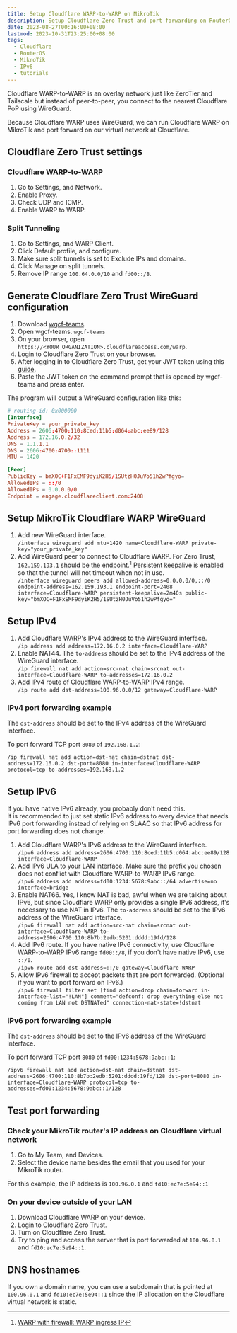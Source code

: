 ```yaml
---
title: Setup Cloudflare WARP-to-WARP on MikroTik
description: Setup Cloudflare Zero Trust and port forwarding on RouterOS
date: 2023-08-27T00:16:00+08:00
lastmod: 2023-10-31T23:25:00+08:00
tags:
  - Cloudflare
  - RouterOS
  - MikroTik
  - IPv6
  - tutorials
---
```

Cloudflare WARP-to-WARP is an overlay network just like ZeroTier and Tailscale but instead of peer-to-peer, you connect to the nearest Cloudflare PoP using WireGuard.

Because Cloudflare WARP uses WireGuard, we can run Cloudflare WARP on MikroTik and port forward on our virtual network at Cloudflare.

## Cloudflare Zero Trust settings

### Cloudflare WARP-to-WARP

1. Go to Settings, and Network.
2. Enable Proxy.
3. Check UDP and ICMP.
4. Enable WARP to WARP.

### Split Tunneling

1. Go to Settings, and WARP Client.
2. Click Default profile, and configure.
3. Make sure split tunnels is set to Exclude IPs and domains.
4. Click Manage on split tunnels.
5. Remove IP range `100.64.0.0/10` and `fd00::/8`.

## Generate Cloudflare Zero Trust WireGuard configuration

1. Download [wgcf-teams](https://github.com/poscat0x04/wgcf-teams/releases/latest).
2. Open wgcf-teams. `wgcf-teams`
3. On your browser, open `https://<YOUR_ORGANIZATION>.cloudflareaccess.com/warp`.
4. Login to Cloudflare Zero Trust on your browser.
5. After logging in to Cloudflare Zero Trust, get your JWT token using this [guide](https://github.com/poscat0x04/wgcf-teams/blob/master/guide.md).
6. Paste the JWT token on the command prompt that is opened by wgcf-teams and press enter.

The program will output a WireGuard configuration like this:
```conf
# routing-id: 0x000000
[Interface]
PrivateKey = your_private_key
Address = 2606:4700:110:8ced:11b5:d064:abc:ee89/128
Address = 172.16.0.2/32
DNS = 1.1.1.1
DNS = 2606:4700:4700::1111
MTU = 1420

[Peer]
PublicKey = bmXOC+F1FxEMF9dyiK2H5/1SUtzH0JuVo51h2wPfgyo=
AllowedIPs = ::/0
AllowedIPs = 0.0.0.0/0
Endpoint = engage.cloudflareclient.com:2408
```

## Setup MikroTik Cloudflare WARP WireGuard

1. Add new WireGuard interface.\
`/interface wireguard add mtu=1420 name=Cloudflare-WARP private-key="your_private_key"`
2. Add WireGuard peer to connect to Cloudflare WARP. For Zero Trust, `162.159.193.1` should be the endpoint.[^1] Persistent keepalive is enabled so that the tunnel will not timeout when not in use.\
`/interface wireguard peers add allowed-address=0.0.0.0/0,::/0 endpoint-address=162.159.193.1 endpoint-port=2408 interface=Cloudflare-WARP persistent-keepalive=2m40s public-key="bmXOC+F1FxEMF9dyiK2H5/1SUtzH0JuVo51h2wPfgyo="`

## Setup IPv4

1. Add Cloudflare WARP's IPv4 address to the WireGuard interface.\
`/ip address add address=172.16.0.2 interface=Cloudflare-WARP`
2. Enable NAT44. The `to-address` should be set to the IPv4 address of the WireGuard interface.\
`/ip firewall nat add action=src-nat chain=srcnat out-interface=Cloudflare-WARP to-addresses=172.16.0.2`
3. Add IPv4 route of Cloudflare WARP-to-WARP IPv4 range.\
`/ip route add dst-address=100.96.0.0/12 gateway=Cloudflare-WARP`

### IPv4 port forwarding example

The `dst-address` should be set to the IPv4 address of the WireGuard interface.

To port forward TCP port `8080` of `192.168.1.2`:
```
/ip firewall nat add action=dst-nat chain=dstnat dst-address=172.16.0.2 dst-port=8080 in-interface=Cloudflare-WARP protocol=tcp to-addresses=192.168.1.2
```

## Setup IPv6

If you have native IPv6 already, you probably don't need this.\
It is recommended to just set static IPv6 address to every device that needs IPv6 port forwarding instead of relying on SLAAC so that IPv6 address for port forwarding does not change.

1. Add Cloudflare WARP's IPv6 address to the WireGuard interface.\
`/ipv6 address add address=2606:4700:110:8ced:11b5:d064:abc:ee89/128 interface=Cloudflare-WARP`
2. Add IPv6 ULA to your LAN interface. Make sure the prefix you chosen does not conflict with Cloudflare WARP-to-WARP IPv6 range.\
`/ipv6 address add address=fd00:1234:5678:9abc::/64 advertise=no interface=bridge`
3. Enable NAT66. Yes, I know NAT is bad, awful when we are talking about IPv6, but since Cloudflare WARP only provides a single IPv6 address, it's necessary to use NAT in IPv6. The `to-address` should be set to the IPv6 address of the WireGuard interface.\
`/ipv6 firewall nat add action=src-nat chain=srcnat out-interface=Cloudflare-WARP to-address=2606:4700:110:8b7b:2edb:5201:dddd:19fd/128`
4. Add IPv6 route. If you have native IPv6 connectivity, use Cloudflare WARP-to-WARP IPv6 range `fd00::/8`, if you don't have native IPv6, use `::/0`.\
`/ipv6 route add dst-address=::/0 gateway=Cloudflare-WARP`
5. Allow IPv6 firewall to accept packets that are port forwarded. (Optional if you want to port forward on IPv6.)\
`/ipv6 firewall filter set [find action=drop chain=forward in-interface-list="!LAN"] comment="defconf: drop everything else not coming from LAN not DSTNATed" connection-nat-state=!dstnat`

### IPv6 port forwarding example

The `dst-address` should be set to the IPv6 address of the WireGuard interface.

To port forward TCP port `8080` of `fd00:1234:5678:9abc::1`:
```
/ipv6 firewall nat add action=dst-nat chain=dstnat dst-address=2606:4700:110:8b7b:2edb:5201:dddd:19fd/128 dst-port=8080 in-interface=Cloudflare-WARP protocol=tcp to-addresses=fd00:1234:5678:9abc::1/128
```

## Test port forwarding

### Check your MikroTik router's IP address on Cloudflare virtual network

1. Go to My Team, and Devices.
2. Select the device name besides the email that you used for your MikroTik router.

For this example, the IP address is `100.96.0.1` and `fd10:ec7e:5e94::1`

### On your device outside of your LAN

1. Download Cloudflare WARP on your device.
2. Login to Cloudflare Zero Trust.
3. Turn on Cloudflare Zero Trust.
4. Try to ping and access the server that is port forwarded at `100.96.0.1` and `fd10:ec7e:5e94::1`.

## DNS hostnames

If you own a domain name, you can use a subdomain that is pointed at `100.96.0.1` and `fd10:ec7e:5e94::1` since the IP allocation on the Cloudflare virtual network is static.

[^1]: [WARP with firewall: WARP ingress IP](https://developers.cloudflare.com/cloudflare-one/connections/connect-devices/warp/deployment/firewall/#warp-ingress-ip)